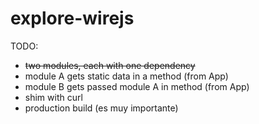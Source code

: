 # explore-wirejs

TODO:

- ~~two modules, each with one dependency~~
- module A gets static data in a method (from App)
- module B gets passed module A in method (from App)
- shim with curl
- production build (es muy importante)